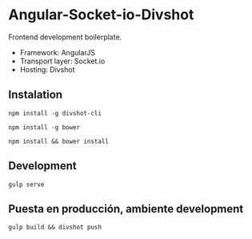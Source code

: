 # Angular-Socket-io-Divshot

Frontend development boilerplate.

* Framework: AngularJS
* Transport layer: Socket.io
* Hosting: Divshot

## Instalation

`npm install -g divshot-cli`

`npm install -g bower`

`npm install && bower install`

## Development

`gulp serve`

## Puesta en producción, ambiente development

`gulp build && divshot push`
